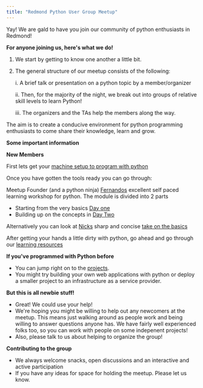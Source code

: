 ```yaml
---
title: "Redmond Python User Group Meetup"
---
```


Yay! We are gald to have you join our community of python enthusiasts in Redmond! 


**For anyone joining us, here's what we do!**
 

<!--more-->

1. We start by getting to know one another a little bit. 
2. The general structure of our meetup consists of the following:

	i.   A brief talk or presentation on a python topic by a member/organizer

	ii.  Then, for the majority of the night, we break out into groups of relative skill levels to learn Python! 
	

	iii. The organizers and the TAs help the members along the way. 

The aim is to create a conducive environment for python programming enthusiasts to come share their knowledge, learn and grow. 

**Some important information**

**New Members** 

First lets get your [machine setup to program with python](/setup)

Once you have gotten the tools ready you can go through:

Meetup Founder (and a python ninja) [Fernandos](https://github.com/fernando-mc) excellent self paced learning workshop for python.
The module is divided into 2 parts

- Starting from the very basics [Day one](/day_one_lesson) 
- Building up on the concepts in [Day Two](/day_two_lesson)

Alternatively you can look at [Nicks](https://github.com/mkpt) sharp and concise [take on the basics](/lectures/onboarding)

After getting your hands a little dirty with python, go ahead and go through our [learning resources](/practice)

**If you've programmed with Python before**

- You can jump right on to the [projects](/projects).
- You might try building your own web applications with python or deploy a smaller project to an infrastructure as a service provider.

**But this is all newbie stuff!**

- Great! We could use your help! 
- We're hoping you might be willing to help out any newcomers at the meetup. This means just walking around as people work and being willing to answer questions anyone has. We have fairly well experienced folks too, so you can work with people on some indepenent projects! 
- Also, please talk to us about helping to organize the group! 

**Contributing to the group** 

- We always welcome snacks, open discussions and an interactive and active participation
- If you have any ideas for space for holding the meetup. Please let us know.  
